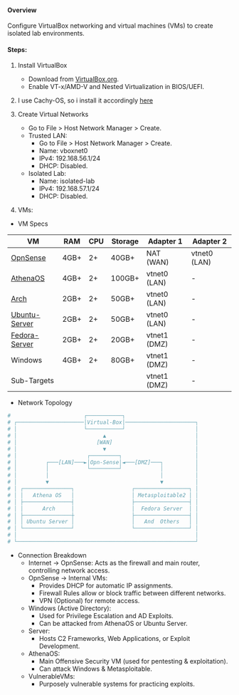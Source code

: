 #### Overview  
Configure VirtualBox networking and virtual machines (VMs) to create isolated lab environments.  

#### Steps:

1. Install VirtualBox  
   - Download from [VirtualBox.org](https://www.virtualbox.org/).  
   - Enable VT-x/AMD-V and Nested Virtualization in BIOS/UEFI.  

2. I use Cachy-OS, so i install it accordingly [here](CachyOS-Guide.md)

3. Create Virtual Networks
	- Go to File > Host Network Manager > Create. 
	- Trusted LAN:  
		- Go to File > Host Network Manager > Create.  
		- Name: vboxnet0 
		- IPv4: 192.168.56.1/24
		- DHCP: Disabled.  
	- Isolated Lab:  
	    - Name: isolated-lab 
	    - IPv4: 192.168.57.1/24 
	    - DHCP: Disabled.  

4. VMs: 
- VM Specs

| VM                                | RAM  | CPU | Storage | Adapter 1    | Adapter 2    |
| --------------------------------- | ---- | --- | ------- | ------------ | ------------ |
| [OpnSense](OpnSense.md)           | 4GB+ | 2+  | 40GB+   | NAT (WAN)    | vtnet0 (LAN) |
| [AthenaOS](AthenaOS.md)           | 4GB+ | 2+  | 100GB+  | vtnet0 (LAN) | -            |
| [Arch](Arch.md)                   | 2GB+ | 2+  | 50GB+   | vtnet0 (LAN) | -            |
| [Ubuntu-Server](Ubuntu-Server.md) | 2GB+ | 2+  | 50GB+   | vtnet0 (LAN) | -            |
| [Fedora-Server](Fedora-Server.md) | 2GB+ | 2+  | 20GB+   | vtnet1 (DMZ) | -            |
| Windows                           | 4GB+ | 2+  | 80GB+   | vtnet1 (DMZ) | -            |
| Sub-Targets                       |      |     |         | vtnet1 (DMZ) | -            |

- Network Topology 
```bash
#                       ┌───────────┐                       
# ┌─────────────────────│Virtual-Box│──────────────────────┐
# │                     └───────────┘                      │
# │                           ▲                            │
# │                         [WAN]                          │
# │                           ▼                            │
# │                      ┌─────────┐                       │
# │         ┌───[LAN]───►│Opn-Sense│◄───[DMZ]───┐          │
# │         │            └─────────┘            │          │
# │         │                                   │          │
# │         ▼                                   ▼          │
# │ ┌───────────────┐                  ┌─────────────────┐ │
# │ │   Athena OS   │                  │ Metasploitable2 │ │
# │ ├───────────────┤                  ├─────────────────┤ │
# │ │      Arch     │                  │  Fedora Server  │ │
# │ ├───────────────┼                  ├─────────────────┤ │
# │ │ Ubuntu Server │                  │   And  Others   │ │
# │ └───────────────┘                  └─────────────────┘ │
# │                                                        │
# └────────────────────────────────────────────────────────┘
```

- Connection Breakdown
	- Internet → OpnSense: Acts as the firewall and main router, controlling network access.
	- OpnSense → Internal VMs: 
		- Provides DHCP for automatic IP assignments.
		- Firewall Rules allow or block traffic between different networks.
		- VPN (Optional) for remote access.
	- Windows (Active Directory):
		- Used for Privilege Escalation and AD Exploits.
		- Can be attacked from AthenaOS or Ubuntu Server.
	- Server:
		- Hosts C2 Frameworks, Web Applications, or Exploit Development.
	- AthenaOS:
		- Main Offensive Security VM (used for pentesting & exploitation).
		- Can attack Windows & Metasploitable.
	- VulnerableVMs:
		- Purposely vulnerable systems for practicing exploits.
